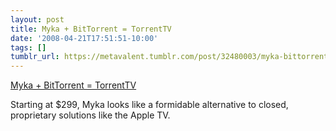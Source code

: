 ```yaml
---
layout: post
title: Myka + BitTorrent = TorrentTV
date: '2008-04-21T17:51:51-10:00'
tags: []
tumblr_url: https://metavalent.tumblr.com/post/32480003/myka-bittorrent-torrenttv
---
```

[Myka + BitTorrent = TorrentTV](https://digg.com/hardware/Myka_BitTorrent_TorrentTV_2)  

Starting at $299, Myka looks like a formidable alternative to closed, proprietary solutions like the Apple TV.

